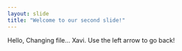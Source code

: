 ```yaml
---
layout: slide
title: "Welcome to our second slide!"
---
```

Hello, Changing file... Xavi.
Use the left arrow to go back!
